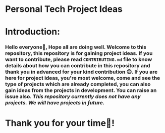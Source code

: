 # Personal Tech Project Ideas

# Introduction:
### Hello everyone👋, Hope all are doing well. Welcome to this repository, this repository is for gaining project ideas. If you want to contribute, please read `CONTRIBUTING.md` file to know details about how you can contribute in this repository and thank you in advanced for your kind contribution 😊. If you are here for project ideas, you're most welcome, come and see the type of projects which are already completed, you can also gain ideas from the projects in development. You can raise an issue also. ***This repository currently does not have any projects. We will have projects in future.***

# Thank you for your time🙏!
